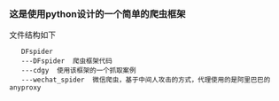 ### 这是使用python设计的一个简单的爬虫框架
   文件结构如下
   
       DFspider
       ---DFspider  爬虫框架代码
       ---cdgy  使用该框架的一个抓取案例
       ---wechat_spider  微信爬虫，基于中间人攻击的方式，代理使用的是阿里巴巴的anyproxy
